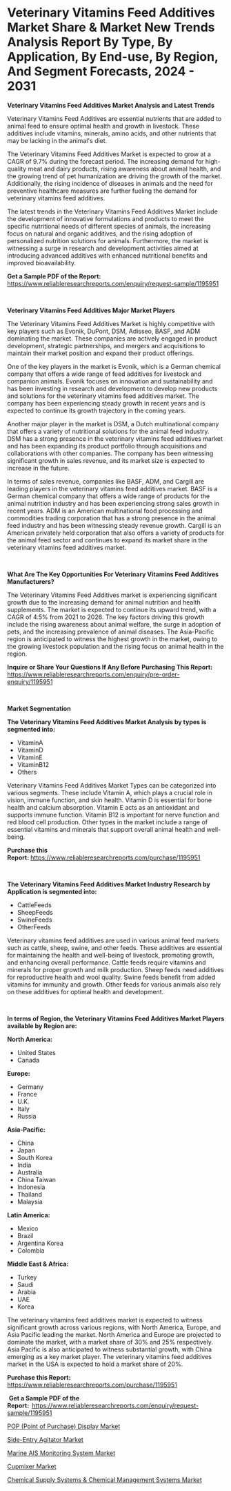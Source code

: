 <p><h1>Veterinary Vitamins Feed Additives Market Share & Market New Trends Analysis Report By Type, By Application, By End-use, By Region, And Segment Forecasts, 2024 - 2031</h1></p><p><strong>Veterinary Vitamins Feed Additives Market Analysis and Latest Trends</strong></p>
<p><p>Veterinary Vitamins Feed Additives are essential nutrients that are added to animal feed to ensure optimal health and growth in livestock. These additives include vitamins, minerals, amino acids, and other nutrients that may be lacking in the animal's diet.</p><p>The Veterinary Vitamins Feed Additives Market is expected to grow at a CAGR of 9.7% during the forecast period. The increasing demand for high-quality meat and dairy products, rising awareness about animal health, and the growing trend of pet humanization are driving the growth of the market. Additionally, the rising incidence of diseases in animals and the need for preventive healthcare measures are further fueling the demand for veterinary vitamins feed additives.</p><p>The latest trends in the Veterinary Vitamins Feed Additives Market include the development of innovative formulations and products to meet the specific nutritional needs of different species of animals, the increasing focus on natural and organic additives, and the rising adoption of personalized nutrition solutions for animals. Furthermore, the market is witnessing a surge in research and development activities aimed at introducing advanced additives with enhanced nutritional benefits and improved bioavailability.</p></p>
<p><strong>Get a Sample PDF of the Report:&nbsp;</strong> <a href="https://www.reliableresearchreports.com/enquiry/request-sample/1195951">https://www.reliableresearchreports.com/enquiry/request-sample/1195951</a></p>
<p>&nbsp;</p>
<p><strong>Veterinary Vitamins Feed Additives Major Market Players</strong></p>
<p><p>The Veterinary Vitamins Feed Additives Market is highly competitive with key players such as Evonik, DuPont, DSM, Adisseo, BASF, and ADM dominating the market. These companies are actively engaged in product development, strategic partnerships, and mergers and acquisitions to maintain their market position and expand their product offerings.</p><p>One of the key players in the market is Evonik, which is a German chemical company that offers a wide range of feed additives for livestock and companion animals. Evonik focuses on innovation and sustainability and has been investing in research and development to develop new products and solutions for the veterinary vitamins feed additives market. The company has been experiencing steady growth in recent years and is expected to continue its growth trajectory in the coming years.</p><p>Another major player in the market is DSM, a Dutch multinational company that offers a variety of nutritional solutions for the animal feed industry. DSM has a strong presence in the veterinary vitamins feed additives market and has been expanding its product portfolio through acquisitions and collaborations with other companies. The company has been witnessing significant growth in sales revenue, and its market size is expected to increase in the future.</p><p>In terms of sales revenue, companies like BASF, ADM, and Cargill are leading players in the veterinary vitamins feed additives market. BASF is a German chemical company that offers a wide range of products for the animal nutrition industry and has been experiencing strong sales growth in recent years. ADM is an American multinational food processing and commodities trading corporation that has a strong presence in the animal feed industry and has been witnessing steady revenue growth. Cargill is an American privately held corporation that also offers a variety of products for the animal feed sector and continues to expand its market share in the veterinary vitamins feed additives market.</p></p>
<p>&nbsp;</p>
<p><strong>What Are The Key Opportunities For Veterinary Vitamins Feed Additives Manufacturers?</strong></p>
<p><p>The Veterinary Vitamins Feed Additives market is experiencing significant growth due to the increasing demand for animal nutrition and health supplements. The market is expected to continue its upward trend, with a CAGR of 4.5% from 2021 to 2026. The key factors driving this growth include the rising awareness about animal welfare, the surge in adoption of pets, and the increasing prevalence of animal diseases. The Asia-Pacific region is anticipated to witness the highest growth in the market, owing to the growing livestock population and the rising focus on animal health in the region.</p></p>
<p><strong>Inquire or Share Your Questions If Any Before Purchasing This Report:</strong> <a href="https://www.reliableresearchreports.com/enquiry/pre-order-enquiry/1195951">https://www.reliableresearchreports.com/enquiry/pre-order-enquiry/1195951</a></p>
<p>&nbsp;</p>
<p><strong>Market Segmentation</strong></p>
<p><strong>The Veterinary Vitamins Feed Additives Market Analysis by types is segmented into:</strong></p>
<p><ul><li>VitaminA</li><li>VitaminD</li><li>VitaminE</li><li>VitaminB12</li><li>Others</li></ul></p>
<p><p>Veterinary Vitamins Feed Additives Market Types can be categorized into various segments. These include Vitamin A, which plays a crucial role in vision, immune function, and skin health. Vitamin D is essential for bone health and calcium absorption. Vitamin E acts as an antioxidant and supports immune function. Vitamin B12 is important for nerve function and red blood cell production. Other types in the market include a range of essential vitamins and minerals that support overall animal health and well-being.</p></p>
<p><strong>Purchase this Report:&nbsp;</strong><a href="https://www.reliableresearchreports.com/purchase/1195951">https://www.reliableresearchreports.com/purchase/1195951</a></p>
<p>&nbsp;</p>
<p><strong>The Veterinary Vitamins Feed Additives Market Industry Research by Application is segmented into:</strong></p>
<p><ul><li>CattleFeeds</li><li>SheepFeeds</li><li>SwineFeeds</li><li>OtherFeeds</li></ul></p>
<p><p>Veterinary vitamins feed additives are used in various animal feed markets such as cattle, sheep, swine, and other feeds. These additives are essential for maintaining the health and well-being of livestock, promoting growth, and enhancing overall performance. Cattle feeds require vitamins and minerals for proper growth and milk production. Sheep feeds need additives for reproductive health and wool quality. Swine feeds benefit from added vitamins for immunity and growth. Other feeds for various animals also rely on these additives for optimal health and development.</p></p>
<p>&nbsp;</p>
<p><strong>In terms of Region, the Veterinary Vitamins Feed Additives Market Players available by Region are:</strong></p>
<p>
    <p> <strong> North America: </strong>
        <ul>
            <li>United States</li>
            <li>Canada</li>
        </ul>
        </p> 
    <p> <strong> Europe: </strong>
        <ul>
            <li>Germany</li>
            <li>France</li>
            <li>U.K.</li>
            <li>Italy</li>
            <li>Russia</li>
        </ul>
        </p> 
    <p> <strong> Asia-Pacific: </strong>
        <ul>
            <li>China</li>
            <li>Japan</li>
            <li>South Korea</li>
            <li>India</li>
            <li>Australia</li>
            <li>China Taiwan</li>
            <li>Indonesia</li>
            <li>Thailand</li>
            <li>Malaysia</li>
        </ul>
        </p> 
    <p> <strong> Latin America: </strong>
        <ul>
            <li>Mexico</li>
            <li>Brazil</li>
            <li>Argentina Korea</li>
            <li>Colombia</li>
        </ul>
        </p> 
    <p> <strong> Middle East & Africa: </strong>
        <ul>
            <li>Turkey</li>
            <li>Saudi</li>
            <li>Arabia</li>
            <li>UAE</li>
            <li>Korea</li>
        </ul>
    </p>
    </p>
<p><p>The veterinary vitamins feed additives market is expected to witness significant growth across various regions, with North America, Europe, and Asia Pacific leading the market. North America and Europe are projected to dominate the market, with a market share of 30% and 25% respectively. Asia Pacific is also anticipated to witness substantial growth, with China emerging as a key market player. The veterinary vitamins feed additives market in the USA is expected to hold a market share of 20%.</p></p>
<p><strong>Purchase this Report: </strong><a href="https://www.reliableresearchreports.com/purchase/1195951">https://www.reliableresearchreports.com/purchase/1195951</a></p>
<p>&nbsp;<strong>Get a Sample PDF of the Report:&nbsp;&nbsp;</strong><a href="https://www.reliableresearchreports.com/enquiry/request-sample/1195951">https://www.reliableresearchreports.com/enquiry/request-sample/1195951</a></p>
<p><strong></strong></p>
<p><p><a href="https://medium.com/p/2d744a5589c3/edit">POP (Point of Purchase) Display Market</a></p><p><a href="https://medium.com/p/7cc5c5604266/edit">Side-Entry Agitator Market</a></p><p><a href="https://medium.com/p/4dc49184b2ae/edit">Marine AIS Monitoring System Market</a></p><p><a href="https://medium.com/p/f3b19054290e/edit">Cupmixer Market</a></p><p><a href="https://medium.com/p/d2072dac1a8a/edit">Chemical Supply Systems & Chemical Management Systems Market</a></p></p>